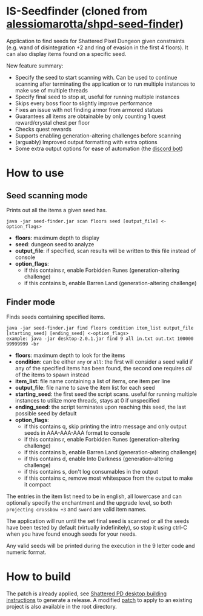 # IS-Seedfinder (cloned from [alessiomarotta/shpd-seed-finder](https://github.com/alessiomarotta/shpd-seed-finder))

Application to find seeds for Shattered Pixel Dungeon given constraints (e.g. wand of disintegration +2 and ring of evasion in the first 4 floors).
It can also display items found on a specific seed.

New feature summary:
- Specify the seed to start scanning with. Can be used to continue scanning after terminating the application or to run multiple instances to make use of multiple threads
- Specify final seed to stop at, useful for running multiple instances
- Skips every boss floor to slightly improve performance
- Fixes an issue with not finding armor from armored statues
- Guarantees all items are obtainable by only counting 1 quest reward/crystal chest per floor
- Checks quest rewards
- Supports enabling generation-altering challenges before scanning
- (arguably) Improved output formatting with extra options
- Some extra output options for ease of automation (the [discord bot](https://github.com/ifritdiezel/is-seedfinder-bot))

# How to use

## Seed scanning mode

Prints out all the items a given seed has.

```
java -jar seed-finder.jar scan floors seed [output_file] <-option_flags>
```

- **floors**: maximum depth to display
- **seed**: dungeon seed to analyze
- **output_file**: if specified, scan results will be written to this file instead of console
- **option_flags**:
    - if this contains r, enable Forbidden Runes (generation-altering challenge)
    - if this contains b, enable Barren Land (generation-altering challenge)

## Finder mode

Finds seeds containing specified items.

```
java -jar seed-finder.jar find floors condition item_list output_file [starting_seed] [ending_seed] <-option_flags>
example: java -jar desktop-2.0.1.jar find 9 all in.txt out.txt 100000 99999999 -br 
```

- **floors**: maximum depth to look for the items
- **condition**: can be either `any` or `all`: the first will consider a seed valid if any of the specified items has been found, the second one requires _all_ of the items to spawn instead
- **item_list**: file name containing a list of items, one item per line
- **output_file**: file name to save the item list for each seed
- **starting_seed**: the first seed the script scans. useful for running multiple instances to utilize more threads, stays at 0 if unspecified
- **ending_seed**: the script terminates upon reaching this seed, the last possible seed by default
- **option_flags**:
    - if this contains q, skip printing the intro message and only output seeds in AAA-AAA-AAA format to console
    - if this contains r, enable Forbidden Runes (generation-altering challenge)
    - if this contains b, enable Barren Land (generation-altering challenge)
    - if this contains d, enable Into Darkness (generation-altering challenge)
    - if this contains s, don't log consumables in the output
    - if this contains c, remove most whitespace from the output to make it compact

The entries in the item list need to be in english, all lowercase and can optionally specify the enchantment and the upgrade level, so both `projecting crossbow +3` and `sword` are valid item names.

The application will run until the set final seed is scanned or all the seeds have been tested by default (virtually indefinitely), so stop it using ctrl-C when you have found enough seeds for your needs.

Any valid seeds will be printed during the execution in the 9 letter code and numeric format.

# How to build
The patch is already applied, see [Shattered PD desktop building instructions](https://github.com/00-Evan/shattered-pixel-dungeon/blob/master/docs/getting-started-desktop.md) to generate a release. 
A modified [patch](https://github.com/ifritdiezel/is-seedfinder/blob/master/is-seedfinder.patch) to apply to an existing project is also available in the root directory.
